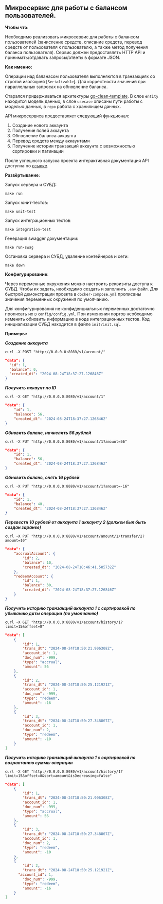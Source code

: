 ## Микросервис для работы с балансом пользователей.

**Чтобы что:**

Необходимо реализовать микросервис для работы с балансом пользователей (зачисление средств, списание средств, перевод средств от пользователя к пользователю, а также метод получения баланса пользователя). Сервис должен предоставлять HTTP API и принимать/отдавать запросы/ответы в формате JSON.

**Как именно:**

Операции над баланасом пользователя выполняются в транзакциях со строгой изоляцией [`Serializable`]. Для корректности значений при параллельных запросах на обновление баланса.

Старался придерживаться архитектуры [go-clean-template](https://github.com/evrone/go-clean-template). В слое `entity` находится модель данных, в слое `usecase` описаны пути работы с моделью данных, в `repo` работа с хранилищем данных.

АPI микросервиса предоставляет следующий функционал:

1. Создание нового аккаунта
2. Получение полей аккаунта
3. Обновление баланса аккаунта
4. Перевод средств между аккаунтами
5. Получение истории транзакций аккаунта с возможностью сортировки и пагинации

После успешного запуска проекта интерактивная документация API доступна по [ссылке](http://0.0.0.0:8080/swagger/index.html).

**Развёртывание:**

Запуск сервера и СУБД:
```shell
make run
```

Запуск юнит-тестов:
```shell
make unit-test
```

Запуск интеграционных тестов:
```shell
make integration-test
```

Генерация swagger документации:
```shell
make run-swag
```

Остановка сервера и СУБД, удаление контейнеров и сети:
```shell
make down
```

**Конфигурирование:**

Через переменные окружения можно настроить реквизиты доступа к СУБД. Чтобы их задать, необходимо создать и заполнить `.env` файл. Для быстрой демонстрации проекта в `docker-compose.yml` прописаны значения переменных окружения по умолчанию. 

Для конфигурирования не конфиденциальных переменных достаточно прописать их в `config/config.yml`. При изменении портов необходимо изменить обновить информацию в коде интеграционных тестов. Код инициализации СУБД находится в файле `init/init.sql`.

**Примеры:**

***Создание аккаунта***

```shell
curl -X POST "http://0.0.0.0:8080/v1/account/"
```

```json
"data": {
  "id": 1,
  "balance": 0,
  "created_dt": "2024-08-24T18:37:27.126846Z"
}
```

***Получить аккаунт по ID***

```shell
curl -X GET "http://0.0.0.0:8080/v1/account/1"

```

```json
"data": {
    "id": 1,
    "balance": 56,
    "created_dt": "2024-08-24T18:37:27.126846Z"
}
```
    
***Обновить баланс, начислить 56 рублей***

```shell
curl -X PUT "http://0.0.0.0:8080/v1/account/1?amount=56"
```

```json
"data": {
    "id": 1,
    "balance": 56,
    "created_dt": "2024-08-24T18:37:27.126846Z"
}
```

***Обновить баланс, снять 16 рублей***

```shell
curl -X PUT "http://0.0.0.0:8080/v1/account/1?amount=-16"
```

```json
"data": {
    "id": 1,
    "balance": 40,
    "created_dt": "2024-08-24T18:37:27.126846Z"
}
```

***Перевести 10 рублей от аккаунта 1 аккаунту 2 (должен был быть создан заранее)***

```shell
curl -X PUT "http://0.0.0.0:8080/v1/account/amount/1/transfer/2?amount=10"
```

```json
"data": {
    "accrualAccount": {
        "id": 2,
        "balance": 10,
        "created_dt": "2024-08-24T18:46:41.585732Z"
    },
    "redeemAccount": {
        "id": 1,
        "balance": 30,
        "created_dt": "2024-08-24T18:37:27.126846Z"
    }
}
```
***Получить историю транзакций аккаунта 1 c сортировкой по убыванию даты операции (по умолчанию)***

```shell
curl -X GET "http://0.0.0.0:8080/v1/account/history/1?limit=15&offset=0"
```

```json
"data": [
    {
        "id": 1,
        "trans_dt": "2024-08-24T18:50:21.906308Z",
        "account_id": 1,
        "doc_num": -999,
        "type": "accrual",
        "amount": 56
    },
    {
        "id": 2,
        "trans_dt": "2024-08-24T18:50:25.121921Z",
        "account_id": 1,
        "doc_num": -999,
        "type": "redeem",
        "amount": -16
    },
    {
        "id": 3,
        "trans_dt": "2024-08-24T18:50:27.348807Z",
        "account_id": 1,
        "doc_num": 2,
        "type": "redeem",
        "amount": -10
    }
]
```

***Получить историю транзакций аккаунта 1 c сортировкой по возрастанию суммы операции***

```shell
curl -X GET "http://0.0.0.0:8080/v1/account/history/1?limit=15&offset=0&sort=amount&isDecreasing=false"
```

```json
"data": [
    {
        "id": 1,
        "trans_dt": "2024-08-24T18:50:21.906308Z",
        "account_id": 1,
        "doc_num": -999,
        "type": "accrual",
        "amount": 56
    },
    {
        "id": 3,
        "trans_dt": "2024-08-24T18:50:27.348807Z",
        "account_id": 1,
        "doc_num": 2,
        "type": "redeem",
        "amount": -10
    },
    {
        "id": 2,
        "trans_dt": "2024-08-24T18:50:25.121921Z",
      "account_id": 1,
        "doc_num": -999,
        "type": "redeem",
        "amount": -16
    }
]
```
